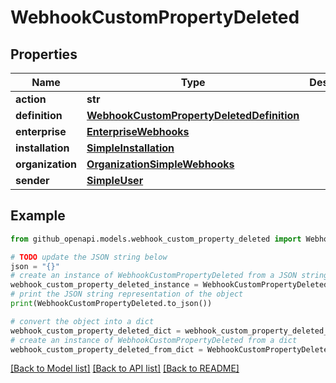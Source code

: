 # WebhookCustomPropertyDeleted


## Properties

Name | Type | Description | Notes
------------ | ------------- | ------------- | -------------
**action** | **str** |  | 
**definition** | [**WebhookCustomPropertyDeletedDefinition**](WebhookCustomPropertyDeletedDefinition.md) |  | 
**enterprise** | [**EnterpriseWebhooks**](EnterpriseWebhooks.md) |  | [optional] 
**installation** | [**SimpleInstallation**](SimpleInstallation.md) |  | [optional] 
**organization** | [**OrganizationSimpleWebhooks**](OrganizationSimpleWebhooks.md) |  | [optional] 
**sender** | [**SimpleUser**](SimpleUser.md) |  | [optional] 

## Example

```python
from github_openapi.models.webhook_custom_property_deleted import WebhookCustomPropertyDeleted

# TODO update the JSON string below
json = "{}"
# create an instance of WebhookCustomPropertyDeleted from a JSON string
webhook_custom_property_deleted_instance = WebhookCustomPropertyDeleted.from_json(json)
# print the JSON string representation of the object
print(WebhookCustomPropertyDeleted.to_json())

# convert the object into a dict
webhook_custom_property_deleted_dict = webhook_custom_property_deleted_instance.to_dict()
# create an instance of WebhookCustomPropertyDeleted from a dict
webhook_custom_property_deleted_from_dict = WebhookCustomPropertyDeleted.from_dict(webhook_custom_property_deleted_dict)
```
[[Back to Model list]](../README.md#documentation-for-models) [[Back to API list]](../README.md#documentation-for-api-endpoints) [[Back to README]](../README.md)


